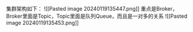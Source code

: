 集群架构如下：
![[Pasted image 20240119135447.png]]
重点是Broker，Broker里面是Topic，Topic里面是队列Queue，而且是一对多的关系
![[Pasted image 20240119135453.png]]

